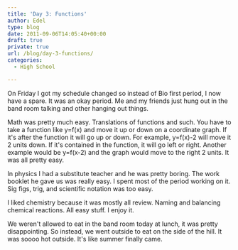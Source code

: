 ```yaml
---
title: 'Day 3: Functions'
author: Edel
type: blog
date: 2011-09-06T14:05:40+00:00
draft: true
private: true
url: /blog/day-3-functions/
categories:
  - High School

---
```

On Friday I got my schedule changed so instead of Bio first period, I now have a spare. It was an okay period. Me and my friends just hung out in the band room talking and other hanging out things.

Math was pretty much easy. Translations of functions and such. You have to take a function like y=f(x) and move it up or down on a coordinate graph. If it's after the function it will go up or down. For example, y=f(x)-2 will move it 2 units down. If it's contained in the function, it will go left or right. Another example would be y=f(x-2) and the graph would move to the right 2 units. It was all pretty easy.

In physics I had a substitute teacher and he was pretty boring. The work booklet he gave us was really easy. I spent most of the period working on it. Sig figs, trig, and scientific notation was too easy. 

I liked chemistry because it was mostly all review. Naming and balancing chemical reactions. All easy stuff. I enjoy it.

We weren't allowed to eat in the band room today at lunch, it was pretty disappointing. So instead, we went outside to eat on the side of the hill. It was soooo hot outside. It's like summer finally came.


